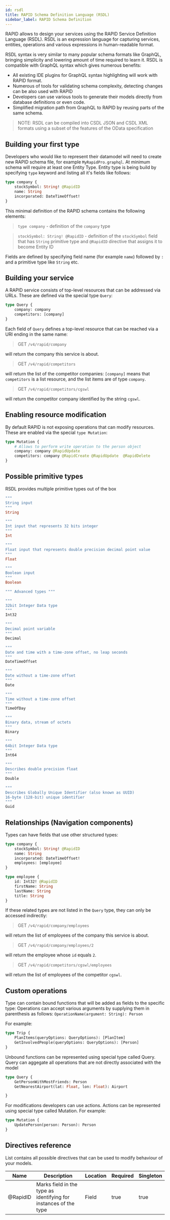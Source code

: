 ```yaml
---
id: rsdl
title: RAPID Schema Definition Language (RSDL)
sidebar_label: RAPID Schema Definition
---
```


RAPID allows to design your services using the RAPID Service Definition Language (RSDL).
RSDL is an expression language for capturing services, entities, operations and various expressions in human-readable format.

RSDL syntax is very similar to many popular schema formats like GraphQL,
bringing simplicity and lowering amount of time required to learn it. 
RSDL is compatible with GraphQL syntax which gives numerous benefits:

-   All existing IDE plugins for GraphQL syntax highlighting will work with RAPID format.
-   Numerous of tools for validating schema complexity, detecting changes can be also used with RAPID
-   Developers can use various tools to generate their models directly from database definitions or even code.
-   Simplified migration path from GraphQL to RAPID by reusing parts of the same schema.

> NOTE: RSDL can be compiled into CSDL JSON and CSDL XML formats using a subset of the features of the OData specification

## Building your first type

Developers who would like to represent their datamodel will need to create new RAPID schema file,
for example `MyRapidPro.graphql`. At minimum schema will require at least one Entity Type.
Entity type is being build by specifying `type` keyword and listing all it's fields like follows:

```graphql
type company {
    stockSymbol: String! @RapidID
    name: String
    incorporated: DateTimeOffset!
}
```

This minimal definition of the RAPID schema contains the following elements:

> `type company`  - definition of the `company` type

> `stockSymbol: String! @RapidID` -
definition of the `stockSymbol` field that has `String`
primitive type and `@RapidID` directive that assigns it to become Entity ID 

Fields are defined by specifying field name (for example `name`) followed by `:` and a primitive type like `String` etc.


## Building your service

A RAPID service consists of top-level resources that can be addressed via URLs.
These are defined via the special type `Query`:

```graphql
type Query {
    company: company
    competitors: [company]
}
```

Each field of `Query` defines a top-level resource that can be reached via a URI ending in the same name:

> GET `/v4/rapid/company`

will return the company this service is about.

> GET `/v4/rapid/competitors`

will return the list of the competitor companies: `[company]` means that `competitors` is a list resource, and  the list items are of type `company`.

> GET `/v4/rapid/competitors/cgswl`

will return the competitor company identified by the string `cgswl`.

## Enabling resource modification

By default RAPID is not exposing operations that can modify resources.
These are enabled via the special `type Mutation`:

```graphql
type Mutation {
    # Allows to perform write operation to the person object
    company: company @RapidUpdate
    competitors: company @RapidCreate @RapidUpdate  @RapidDelete
}
```

## Possible primitive types

RSDL provides multiple primitive types out of the 
box

```graphql
""" 
String input
"""
String

""" 
Int input that represents 32 bits integer
"""
Int

""" 
Float input that represents double precision decimal point value
"""
Float

""" 
Boolean input
"""
Boolean

""" Advanced types """ 

""" 
32bit Integer Data type
""" 
Int32

""" 
Decimal point variable
"""
Decimal

""" 
Date and time with a time-zone offset, no leap seconds
"""
DateTimeOffset

""" 
Date without a time-zone offset
"""
Date

""" 
Time without a time-zone offset
"""
TimeOfDay

""" 
Binary data, stream of octets
"""
Binary

""" 
64bit Integer Data type
"""
Int64

""" 
Describes double precision float
"""
Double

""" 
Describes Globally Unique Identifier (also known as UUID)
16-byte (128-bit) unique identifier
"""
Guid
```

## Relationships (Navigation components)

Types can have fields that use other structured types:

```graphql
type company {
    stockSymbol: String! @RapidID
    name: String
    incorporated: DateTimeOffset!
    employees: [employee]
}

type employee {
    id: Int32! @RapidID
    firstName: String
    lastName: String
    title: String
}
```

If these related types are not listed in the `Query` type, they can only be accessed indirectly:

> GET `/v4/rapid/company/employees`

will return the list of employees of the company this service is about.

> GET `/v4/rapid/company/employees/2`

will return the employee whose `id` equals `2`.

> GET `/v4/rapid/competitors/cgswl/employees`

will return the list of employees of the competitor `cgswl`.

## Custom operations

Type can contain bound functions that will be added as fields to the specific type:
Operations can accept various arguments by supplying them in parenthesis as follows:
`OperationName(argument: String): Person`

For example:

```graphql
type Trip {
    PlanItems(queryOptions: QueryOptions): [PlanItem]
    GetInvolvedPeople(queryOptions: QueryOptions): [Person]
}
```

Unbound functions can be represented using special type called Query.
Query can aggegate all operations that are not directly associated with the model

```graphql
type Query {
    GetPersonWithMostFriends: Person
    GetNearestAirport(lat: Float, lon: Float): Airport

}
```

For modifications developers can use actions.
Actions can be represented using special type called Mutation.
For example:

```graphql
type Mutation {
    UpdatePerson(person: Person): Person
}
```

## Directives reference

List contains all possible directives that can be used to modify behaviour of your 
models.

| Name    | Description                      | Location | Required | Singleton|
| ------- | ---------------------------------|----------|----------|:--------|
| @RapidID | Marks field in the type as identifying for instances of the type | Field    |  true    | true    |
